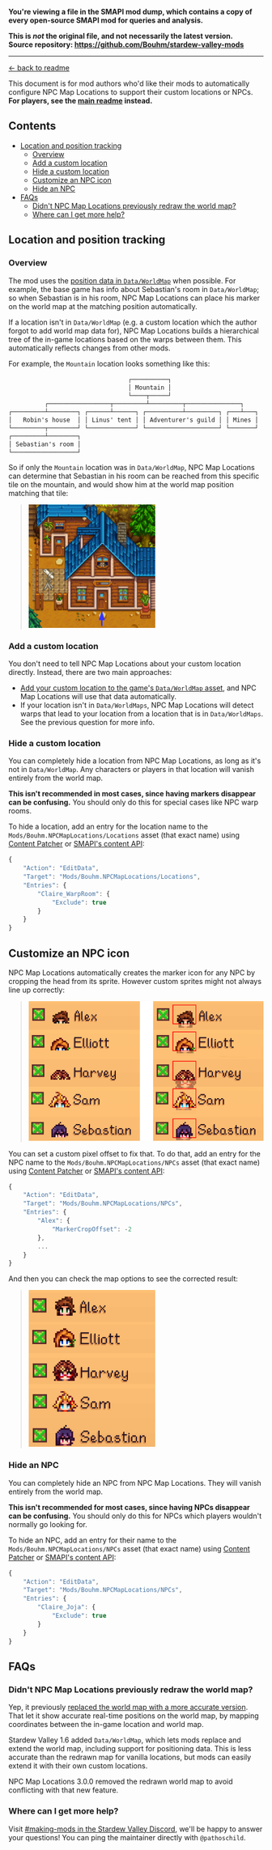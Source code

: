 **You're viewing a file in the SMAPI mod dump, which contains a copy of every open-source SMAPI mod
for queries and analysis.**

**This is _not_ the original file, and not necessarily the latest version.**  
**Source repository: https://github.com/Bouhm/stardew-valley-mods**

----

﻿[← back to readme](README.md)

This document is for mod authors who'd like their mods to automatically configure NPC Map Locations
to support their custom locations or NPCs. **For players, see the [main readme](README.md) instead.**

## Contents
* [Location and position tracking](#location-and-position-tracking)
  * [Overview](#overview)
  * [Add a custom location](#add-a-custom-location)
  * [Hide a custom location](#hide-a-custom-location)
  * [Customize an NPC icon](#customize-an-npc-icon)
  * [Hide an NPC](#hide-an-npc)
* [FAQs](#faqs)
  * [Didn't NPC Map Locations previously redraw the world map?](didnt-npc-map-locations-previously-redraw-the-world-map)
  * [Where can I get more help?](#where-can-i-get-more-help)

## Location and position tracking
### Overview
The mod uses the [position data in `Data/WorldMap`](https://stardewvalleywiki.com/Modding:World_map)
when possible. For example, the base game has info about Sebastian's room in `Data/WorldMap`; so
when Sebastian is in his room, NPC Map Locations can place his marker on the world map at the
matching position automatically.

If a location isn't in `Data/WorldMap` (e.g. a custom location which the author forgot to add world
map data for), NPC Map Locations builds a hierarchical tree of the in-game locations based on the
warps between them. This automatically reflects changes from other mods.

For example, the `Mountain` location looks something like this:
```
                                 ┌──────────┐
                                 │ Mountain │
                                 └────┬─────┘
          ┌─────────────────┬─────────┴─────────┬───────────────┐
┌─────────┴────────┐ ┌──────┴──────┐ ┌──────────┴─────────┐ ┌───┴───┐
│   Robin's house  │ │ Linus' tent │ │ Adventurer's guild │ │ Mines │
└─────────┬────────┘ └─────────────┘ └────────────────────┘ └───────┘
┌─────────┴────────┐
│ Sebastian's room │
└──────────────────┘
```

So if only the `Mountain` location was in `Data/WorldMap`, NPC Map Locations can determine that
Sebastian in his room can be reached from this specific tile on the mountain, and would show him at
the world map position matching that tile:

> <img src="doc-images/location-mapping.png" width="250px" />

### Add a custom location
You don't need to tell NPC Map Locations about your custom location directly. Instead, there are
two main approaches:

* [Add your custom location to the game's `Data/WorldMap` asset](https://stardewvalleywiki.com/Modding:World_map),
  and NPC Map Locations will use that data automatically.
* If your location isn't in `Data/WorldMaps`, NPC Map Locations will detect warps that lead to your
  location from a location that is in `Data/WorldMaps`. See the previous question for more info.

### Hide a custom location
You can completely hide a location from NPC Map Locations, as long as it's not in `Data/WorldMap`.
Any characters or players in that location will vanish entirely from the world map.

**This isn't recommended in most cases, since having markers disappear can be confusing.** You
should only do this for special cases like NPC warp rooms.

To hide a location, add an entry for the location name to the `Mods/Bouhm.NPCMapLocations/Locations`
asset (that exact name) using [Content Patcher](https://stardewvalleywiki.com/Modding:Content_Patcher)
or [SMAPI's content API](https://stardewvalleywiki.com/Modding:Modder_Guide/APIs/Content):

```js
{
    "Action": "EditData",
    "Target": "Mods/Bouhm.NPCMapLocations/Locations",
    "Entries": {
        "Claire_WarpRoom": {
            "Exclude": true
        }
    }
}
```

## Customize an NPC icon
NPC Map Locations automatically creates the marker icon for any NPC by cropping the head from its
sprite. However custom sprites might not always line up correctly:

> <img src="doc-images/npc-crop-offset-before.png" width="500" />

You can set a custom pixel offset to fix that. To do that, add an entry for the NPC name to the
`Mods/Bouhm.NPCMapLocations/NPCs` asset (that exact name) using [Content
Patcher](https://stardewvalleywiki.com/Modding:Content_Patcher) or [SMAPI's content
API](https://stardewvalleywiki.com/Modding:Modder_Guide/APIs/Content):

```js
{
    "Action": "EditData",
    "Target": "Mods/Bouhm.NPCMapLocations/NPCs",
    "Entries": {
        "Alex": {
            "MarkerCropOffset": -2
        },
        ...
    }
}
```

And then you can check the map options to see the corrected result:

> <img src="doc-images/npc-crop-offset-after.png" width="250" />

### Hide an NPC
You can completely hide an NPC from NPC Map Locations. They will vanish entirely from the world map.

**This isn't recommended for most cases, since having NPCs disappear can be confusing.** You should
only do this for NPCs which players wouldn't normally go looking for.

To hide an NPC, add an entry for their name to the `Mods/Bouhm.NPCMapLocations/NPCs` asset (that
exact name) using [Content Patcher](https://stardewvalleywiki.com/Modding:Content_Patcher) or
[SMAPI's content API](https://stardewvalleywiki.com/Modding:Modder_Guide/APIs/Content):

```js
{
    "Action": "EditData",
    "Target": "Mods/Bouhm.NPCMapLocations/NPCs",
    "Entries": {
        "Claire_Joja": {
            "Exclude": true
        }
    }
}
```

## FAQs
### Didn't NPC Map Locations previously redraw the world map?
Yep, it previously [replaced the world map with a more accurate version](screenshot-2.0.0-redesign.gif).
That let it show accurate real-time positions on the world map, by mapping coordinates between the
in-game location and world map.

Stardew Valley 1.6 added `Data/WorldMap`, which lets mods replace and extend the world map,
including support for positioning data. This is less accurate than the redrawn map for vanilla
locations, but mods can easily extend it with their own custom locations.

NPC Map Locations 3.0.0 removed the redrawn world map to avoid conflicting with that new feature.

### Where can I get more help?
Visit [#making-mods in the Stardew Valley Discord](https://stardewvalleywiki.com/Modding:Community#Discord),
we'll be happy to answer your questions! You can ping the maintainer directly with `@pathoschild`.
